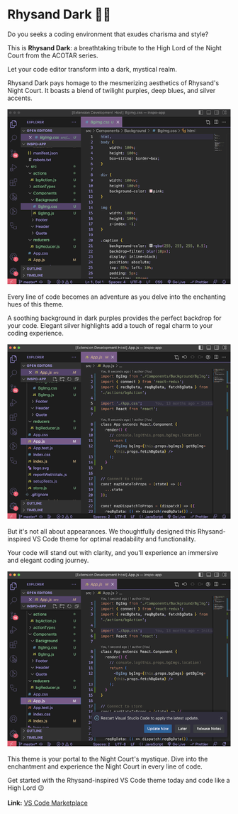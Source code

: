 # Rhysand Dark 🧝🏻

Do you seeks a coding environment that exudes charisma and style? 

This is **Rhysand Dark**: a breathtaking tribute to the High Lord of the Night Court from the ACOTAR series.

Let your code editor transform into a dark, mystical realm. 

Rhysand Dark pays homage to the mesmerizing aesthetics of Rhysand's Night Court. It boasts a blend of twilight purples, deep blues, and silver accents.
<br><br>
<img src="assets/custom-vscode-theme-rhysand.png" alt="">
<br><br>
Every line of code becomes an adventure as you delve into the enchanting hues of this theme. 

A soothing background in dark purples provides the perfect backdrop for your code. Elegant silver highlights add a touch of regal charm to your coding experience.
<br><br>
<img src="assets/rhysand-vscode-color-theme.png" alt="">
<br><br>
But it's not all about appearances. We thoughtfully designed this Rhysand-inspired VS Code theme for optimal readability and functionality.

Your code will stand out with clarity, and you'll experience an immersive and elegant coding journey.
<br><br>
<img src="assets/dark-vscode-theme-custom.png" alt="">
<br><br>
This theme is your portal to the Night Court's mystique. Dive into the enchantment and experience the Night Court in every line of code. 

Get started with the Rhysand-inspired VS Code theme today and code like a High Lord 😉
<br><br>
**Link:** [VS Code Marketplace](https://marketplace.visualstudio.com/items?itemName=TheHelpfulTipper.rhysand-dark)